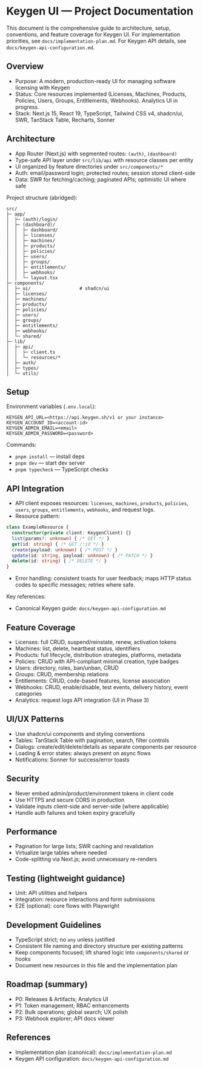 # Keygen UI — Project Documentation

This document is the comprehensive guide to architecture, setup, conventions, and feature coverage for Keygen UI. For implementation priorities, see `docs/implementation-plan.md`. For Keygen API details, see `docs/keygen-api-configuration.md`.

## Overview

- Purpose: A modern, production-ready UI for managing software licensing with Keygen
- Status: Core resources implemented (Licenses, Machines, Products, Policies, Users, Groups, Entitlements, Webhooks). Analytics UI in progress.
- Stack: Next.js 15, React 19, TypeScript, Tailwind CSS v4, shadcn/ui, SWR, TanStack Table, Recharts, Sonner

## Architecture

- App Router (Next.js) with segmented routes: `(auth)`, `(dashboard)`
- Type-safe API layer under `src/lib/api` with resource classes per entity
- UI organized by feature directories under `src/components/*`
- Auth: email/password login; protected routes; session stored client-side
- Data: SWR for fetching/caching; paginated APIs; optimistic UI where safe

Project structure (abridged):

```
src/
├─ app/
│  ├─ (auth)/login/
│  ├─ (dashboard)/
│  │  ├─ dashboard/
│  │  ├─ licenses/
│  │  ├─ machines/
│  │  ├─ products/
│  │  ├─ policies/
│  │  ├─ users/
│  │  ├─ groups/
│  │  ├─ entitlements/
│  │  ├─ webhooks/
│  │  └─ layout.tsx
├─ components/
│  ├─ ui/                  # shadcn/ui
│  ├─ licenses/
│  ├─ machines/
│  ├─ products/
│  ├─ policies/
│  ├─ users/
│  ├─ groups/
│  ├─ entitlements/
│  ├─ webhooks/
│  └─ shared/
├─ lib/
│  ├─ api/
│  │  ├─ client.ts
│  │  └─ resources/*
│  ├─ auth/
│  ├─ types/
│  └─ utils/
```

## Setup

Environment variables (`.env.local`):

```
KEYGEN_API_URL=<https://api.keygen.sh/v1 or your instance>
KEYGEN_ACCOUNT_ID=<account-id>
KEYGEN_ADMIN_EMAIL=<email>
KEYGEN_ADMIN_PASSWORD=<password>
```

Commands:
- `pnpm install` — install deps
- `pnpm dev` — start dev server
- `pnpm typecheck` — TypeScript checks

## API Integration

- API client exposes resources: `licenses`, `machines`, `products`, `policies`, `users`, `groups`, `entitlements`, `webhooks`, and request logs.
- Resource pattern:

```ts
class ExampleResource {
  constructor(private client: KeygenClient) {}
  list(params?: unknown) { /* GET */ }
  get(id: string) { /* GET /:id */ }
  create(payload: unknown) { /* POST */ }
  update(id: string, payload: unknown) { /* PATCH */ }
  delete(id: string) { /* DELETE */ }
}
```

- Error handling: consistent toasts for user feedback; maps HTTP status codes to specific messages; retries where safe.

Key references:
- Canonical Keygen guide: `docs/keygen-api-configuration.md`

## Feature Coverage

- Licenses: full CRUD, suspend/reinstate, renew, activation tokens
- Machines: list, delete, heartbeat status, identifiers
- Products: full lifecycle, distribution strategies, platforms, metadata
- Policies: CRUD with API-compliant minimal creation, type badges
- Users: directory, roles, ban/unban, CRUD
- Groups: CRUD, membership relations
- Entitlements: CRUD, code-based features, license association
- Webhooks: CRUD, enable/disable, test events, delivery history, event categories
- Analytics: request logs API integration (UI in Phase 3)

## UI/UX Patterns

- Use shadcn/ui components and styling conventions
- Tables: TanStack Table with pagination, search, filter controls
- Dialogs: create/edit/delete/details as separate components per resource
- Loading & error states: always present on async flows
- Notifications: Sonner for success/error toasts

## Security

- Never embed admin/product/environment tokens in client code
- Use HTTPS and secure CORS in production
- Validate inputs client-side and server-side (where applicable)
- Handle auth failures and token expiry gracefully

## Performance

- Pagination for large lists; SWR caching and revalidation
- Virtualize large tables where needed
- Code-splitting via Next.js; avoid unnecessary re-renders

## Testing (lightweight guidance)

- Unit: API utilities and helpers
- Integration: resource interactions and form submissions
- E2E (optional): core flows with Playwright

## Development Guidelines

- TypeScript strict; no `any` unless justified
- Consistent file naming and directory structure per existing patterns
- Keep components focused; lift shared logic into `components/shared` or hooks
- Document new resources in this file and the implementation plan

## Roadmap (summary)

- P0: Releases & Artifacts; Analytics UI
- P1: Token management; RBAC enhancements
- P2: Bulk operations; global search; UX polish
- P3: Webhook explorer; API docs viewer

## References

- Implementation plan (canonical): `docs/implementation-plan.md`
- Keygen API configuration: `docs/keygen-api-configuration.md`
